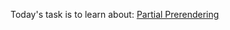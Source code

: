 Today's task is to learn about:
[Partial Prerendering ](https://nextjs.org/learn/dashboard-app/partial-prerendering)